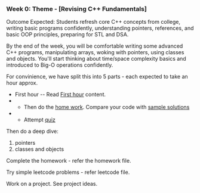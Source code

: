 ### Week 0: Theme - [Revising C++ Fundamentals]

Outcome Expected: Students refresh core C++ concepts from college, writing basic programs confidently, understanding pointers, references, and basic OOP principles, preparing for STL and DSA. 

By the end of the week, you will be comfortable writing some advanced C++ programs, manipulating arrays, woking with pointers, using classes and objects. You'll start thinking about time/space complexity basics and introduced to Big-O operations confidently.

For convinience, we have split this into 5 parts - each expected to take an hour approx.

- First hour
-- Read [First hour](https://github.com/simplifylearning101/dsa_with_cpp/blob/main/week0/1_1_read_cpp_refresher.md) content. 
- - Then do the [home work](https://github.com/simplifylearning101/dsa_with_cpp/blob/main/week0/1_2_do_homework.md). Compare your code with [sample solutions](https://github.com/simplifylearning101/dsa_with_cpp/blob/main/week0/1_3_see_homework_sol.md)
- - Attempt [quiz](https://github.com/simplifylearning101/dsa_with_cpp/blob/main/week0/1_4_quiz.md) 

Then do a deep dive:
1. pointers
2. classes and objects

Complete the homework - refer the homework file.

Try simple leetcode problems - refer leetcode file. 

Work on a project. See project ideas.


